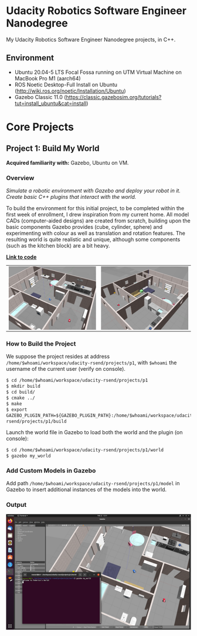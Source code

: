 # Udacity Robotics Software Engineer Nanodegree

My Udacity Robotics Software Engineer Nanodegree projects, in C++.

## Environment
* Ubuntu 20.04-5 LTS Focal Fossa running on UTM Virtual Machine on MacBook Pro M1 (aarch64)
* ROS Noetic Desktop-Full Install on Ubuntu (http://wiki.ros.org/noetic/Installation/Ubuntu)
* Gazebo Classic 11.0 (https://classic.gazebosim.org/tutorials?tut=install_ubuntu&cat=install)

# Core Projects

## Project 1: Build My World

__Acquired familiarity with:__ Gazebo, Ubuntu on VM.

### Overview
_Simulate a robotic environment with Gazebo and deploy your robot in it. Create basic C++ plugins that interact with the world._

To build the environment for this initial project, to be completed within the first week of enrollment, I drew inspiration from my current home. All model CADs (computer-aided designs) are created from scratch, building upon the basic components Gazebo provides (cube, cylinder, sphere) and experimenting with colour as well as translation and rotation features. The resulting world is quite realistic and unique, although some components (such as the kitchen block) are a bit heavy.

__[Link to code](/projects/p1)__

<table>
  <tr>
    <td align="center"><img align="center" src="./projects/p1/img/img0.png"/></td>
    <td align="center"><img align="center" src="./projects/p1/img/img1.png"/></td>
  </tr>
</table>

### How to Build the Project
We suppose the project resides at address `/home/$whoami/workspace/udacity-rsend/projects/p1`, with `$whoami` the username of the current user (verify on console).

```console
$ cd /home/$whoami/workspace/udacity-rsend/projects/p1
$ mkdir build
$ cd build/
$ cmake ../
$ make
$ export GAZEBO_PLUGIN_PATH=${GAZEBO_PLUGIN_PATH}:/home/$whoami/workspace/udacity-rsend/projects/p1/build
```

Launch the world file in Gazebo to load both the world and the plugin (on console):
```console
$ cd /home/$whoami/workspace/udacity-rsend/projects/p1/world
$ gazebo my_world
```

### Add Custom Models in Gazebo

Add path `/home/$whoami/workspace/udacity-rsend/projects/p1/model` in Gazebo to insert additional instances of the models into the world.

### Output

<td align="center"><img align="center" src="./projects/p1/img/img2.png"/></td>